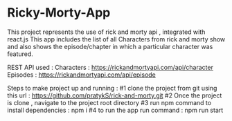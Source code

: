 # Ricky-Morty-App
This project represents the use of rick and morty api , integrated with react.js
This app includes the list of all Characters from rick and morty show and also shows the episode/chapter in which a particular character was featured.

REST API used : 
Characters : https://rickandmortyapi.com/api/character
Episodes : https://rickandmortyapi.com/api/episode


Steps to make project up and running :
#1 clone the project from git using this url : https://github.com/pratykS/rick-and-morty.git
#2 Once the project is clone , navigate to the project root directory
#3 run npm command to install dependencies : npm i 
#4 to run the app run command : npm run start

